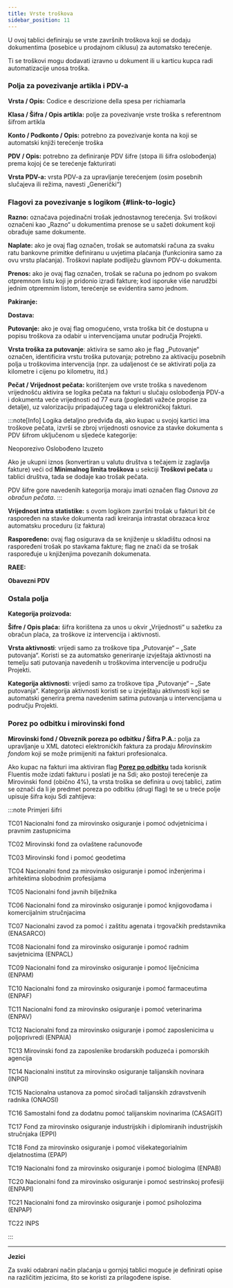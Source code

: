 ```yaml
---
title: Vrste troškova 
sidebar_position: 11
---
```


U ovoj tablici definiraju se vrste završnih troškova koji se dodaju dokumentima (posebice u prodajnom ciklusu) za automatsko terećenje.  

Ti se troškovi mogu dodavati izravno u dokument ili u karticu kupca radi automatizacije unosa troška.  

### Polja za povezivanje artikla i PDV-a  

**Vrsta / Opis:** Codice e descrizione della spesa per richiamarla

**Klasa / Šifra / Opis artikla:** polje za povezivanje vrste troška s referentnom šifrom artikla  

**Konto / Podkonto / Opis:** potrebno za povezivanje konta na koji se automatski knjiži terećenje troška  

**PDV / Opis:** potrebno za definiranje PDV šifre (stopa ili šifra oslobođenja) prema kojoj će se terećenje fakturirati  

**Vrsta PDV-a:** vrsta PDV-a za upravljanje terećenjem (osim posebnih slučajeva ili režima, navesti „Generički“)  


### Flagovi za povezivanje s logikom {#link-to-logic}

**Razno:** označava pojedinačni trošak jednostavnog terećenja. Svi troškovi označeni kao „Razno“ u dokumentima prenose se u sažeti dokument koji obrađuje same dokumente.  

**Naplate:** ako je ovaj flag označen, trošak se automatski računa za svaku ratu bankovne primitke definiranu u uvjetima plaćanja (funkcionira samo za ovu vrstu plaćanja). Troškovi naplate podliježu glavnom PDV-u dokumenta.  

**Prenos:** ako je ovaj flag označen, trošak se računa po jednom po svakom otpremnom listu koji je pridonio izradi fakture; kod isporuke više narudžbi jednim otpremnim listom, terećenje se evidentira samo jednom.      

**Pakiranje:**

**Dostava:**

**Putovanje:** ako je ovaj flag omogućeno, vrsta troška bit će dostupna u popisu troškova za odabir u intervencijama unutar područja Projekti.

**Vrsta troška za putovanje**: aktivira se samo ako je flag „Putovanje“ označen, identificira vrstu troška putovanja; potrebno za aktivaciju posebnih polja u troškovima intervencija (npr. za udaljenost će se aktivirati polja za kilometre i cijenu po kilometru, itd.)

**Pečat / Vrijednost pečata:** korištenjem ove vrste troška s navedenom vrijednošću aktivira se logika pečata na fakturi u slučaju oslobođenja PDV-a i dokumenta veće vrijednosti od 77 eura (pogledati važeće propise za detalje), uz valorizaciju pripadajućeg taga u elektroničkoj fakturi.

:::note[Info]
Logika detaljno predviđa da, ako kupac u svojoj kartici ima troškove pečata, izvrši se zbroj vrijednosti osnovice za stavke dokumenta s PDV šifrom uključenom u sljedeće kategorije:

Neoporezivo
Oslobođeno
Izuzeto

Ako je ukupni iznos (konvertiran u valutu društva s tečajem iz zaglavlja fakture) veći od **Minimalnog limita troškova** u sekciji **Troškovi pečata** u tablici društva, tada se dodaje kao trošak pečata.

PDV šifre gore navedenih kategorija moraju imati označen flag *Osnova za obračun pečata*.
:::

**Vrijednost intra statistike:** s ovom logikom završni trošak u fakturi bit će raspoređen na stavke dokumenta radi kreiranja intrastat obrazaca kroz automatsku proceduru (iz faktura)

**Raspoređeno:** ovaj flag osigurava da se knjiženje u skladištu odnosi na raspoređeni trošak po stavkama fakture; flag ne znači da se trošak raspoređuje u knjiženjima povezanih dokumenata. 

**RAEE:**

**Obavezni PDV**


### Ostala polja

**Kategorija proizvoda:**

**Šifre / Opis plaća:** šifra korištena za unos u okvir „Vrijednosti“ u sažetku za obračun plaća, za troškove iz intervencija i aktivnosti.

**Vrsta aktivnosti**: vrijedi samo za troškove tipa „Putovanje“ – „Sate putovanja“. Koristi se za automatsko generiranje izvještaja aktivnosti na temelju sati putovanja navedenih u troškovima intervencije u području Projekti.

**Kategorija aktivnosti**: vrijedi samo za troškove tipa „Putovanje“ – „Sate putovanja“. Kategorija aktivnosti koristi se u izvještaju aktivnosti koji se automatski generira prema navedenim satima putovanja u intervencijama u području Projekti.

### Porez po odbitku i mirovinski fond

**Mirovinski fond / Obveznik poreza po odbitku / Šifra P.A.:** polja za upravljanje u XML datoteci elektroničkih faktura za prodaju *Mirovinskim fondom* koji se može primijeniti na fakturi profesionalca.

Ako kupac na fakturi ima aktiviran flag [**Porez po odbitku**](/docs/erp-home/registers/contacts/create-new-contact/accounting-data/customer-vendors-data/fiscal-information) tada korisnik Fluentis može izdati fakturu i poslati je na Sdi; ako postoji terećenje za Mirovinski fond (obično 4%), ta vrsta troška se definira u ovoj tablici, zatim se označi da li je predmet poreza po odbitku (drugi flag) te se u treće polje upisuje šifra koju Sdi zahtijeva:


:::note Primjeri šifri

TC01	Nacionalni fond za mirovinsko osiguranje i pomoć odvjetnicima i pravnim zastupnicima

TC02	Mirovinski fond za ovlaštene računovođe

TC03	Mirovinski fond i pomoć geodetima

TC04	Nacionalni fond za mirovinsko osiguranje i pomoć inženjerima i arhitektima slobodnim profesijama

TC05	Nacionalni fond javnih bilježnika

TC06	Nacionalni fond za mirovinsko osiguranje i pomoć knjigovođama i komercijalnim stručnjacima 

TC07	Nacionalni zavod za pomoć i zaštitu agenata i trgovačkih predstavnika (ENASARCO) 

TC08	Nacionalni fond za mirovinsko osiguranje i pomoć radnim savjetnicima (ENPACL) 

TC09	Nacionalni fond za mirovinsko osiguranje i pomoć liječnicima (ENPAM) 

TC10	Nacionalni fond za mirovinsko osiguranje i pomoć farmaceutima (ENPAF) 

TC11	Nacionalni fond za mirovinsko osiguranje i pomoć veterinarima (ENPAV) 

TC12	Nacionalni fond za mirovinsko osiguranje i pomoć zaposlenicima u poljoprivredi (ENPAIA) 

TC13	Mirovinski fond za zaposlenike brodarskih poduzeća i pomorskih agencija 

TC14	Nacionalni institut za mirovinsko osiguranje talijanskih novinara (INPGI) 

TC15	Nacionalna ustanova za pomoć siročadi talijanskih zdravstvenih radnika (ONAOSI) 

TC16	Samostalni fond za dodatnu pomoć talijanskim novinarima (CASAGIT) 

TC17	Fond za mirovinsko osiguranje industrijskih i diplomiranih industrijskih stručnjaka (EPPI) 

TC18	Fond za mirovinsko osiguranje i pomoć višekategorialnim djelatnostima (EPAP) 

TC19	Nacionalni fond za mirovinsko osiguranje i pomoć biologima (ENPAB) 

TC20	Nacionalni fond za mirovinsko osiguranje i pomoć sestrinskoj profesiji (ENPAPI) 

TC21	Nacionalni fond za mirovinsko osiguranje i pomoć psiholozima (ENPAP)

TC22	INPS

:::

---

**Jezici**

Za svaki odabrani način plaćanja u gornjoj tablici moguće je definirati opise na različitim jezicima, što se koristi za prilagođene ispise.